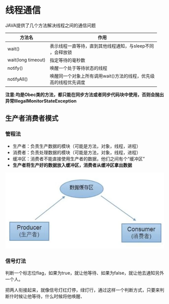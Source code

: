 # 线程通信

JAVA提供了几个方法解决线程之间的通信问题

|方法名|作用|
|--|--|
|wait()|表示线程一直等待，直到其他线程通知，与sleep不同<br/>，会释放锁|
|wait(long timeout)|指定等待的毫秒数|
|notify()|唤醒一个处于等待状态的线程	|
|notifyAll()|唤醒同一个对象上所有调用wait()方法的线程，优先级<br/>高的线程优先调度|

**注意:均是Obec类的方法，都只能在同步方法或者同步代码块中使用，否则会抛出异常lllegalMonitorStateException**



## 生产者消费者模式

### 管程法

- 生产者：负责生产数据的模块（可能是方法，对象，线程，进程）
- 消费者：负责处理数据的模块（可能是方法，对象，线程，进程）
- 缓冲区：消费者不能直接使用生产者的数据，他们之间有个“缓冲区”
- **生产者将生产好的数据放入缓冲区，消费者从缓冲区拿出数据**

![44146ba44626ced8f22b6fd750d244f6](https://raw.githubusercontent.com/pickices/Typora/master/image/20210614202717.png)



### 信号灯法

判断一个标志位flag，如果为true，就让他等待、如果为false，就让他去通知另外一个人。

把两人衔接起来，就像信号灯红灯停，绿灯行，通过这样一个判断方式，只要来判断什时候让他等待，什么时候将他唤醒、
